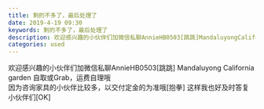 ```yaml
---
title: 剩的不多了，最后处理了
date: 2019-4-19 09:30
keywords: 剩的不多了，最后处理了
description: 欢迎感兴趣的小伙伴们加微信私聊AnnieHB0503[跳跳]MandaluyongCaliforniagarden自取或Grab，运费自理哦因为咨询家具的小伙伴比较多，以交付定金的为准哦[抱拳]这样我也好及时答复小伙伴们[OK]
categories: used
---
```

<td class="t_f" id="postmessage_3546431">

欢迎感兴趣的小伙伴们加微信私聊AnnieHB0503[跳跳] Mandaluyong California garden 自取或Grab，运费自理哦<br/>
因为咨询家具的小伙伴比较多，以交付定金的为准哦[抱拳] 这样我也好及时答复小伙伴们[OK]<br/>
<br/>
<br/>
<img alt="" border="0" class="zoom" data-cf-modified-efc03a933b9704a661866604-="" file="http://www.flw.ph/data/appbyme/upload/image/201904/19/omVHVgdWADY3.jpg" id="aimg_gCItE" lazyloadthumb="1" onclick="" onmouseover="" src="http://www.flw.ph/data/appbyme/upload/image/201904/19/omVHVgdWADY3.jpg"/><br/>
<img alt="" border="0" class="zoom" data-cf-modified-efc03a933b9704a661866604-="" file="http://www.flw.ph/data/appbyme/upload/image/201904/19/zOKmPL5Q9LsQ.jpg" id="aimg_iMNEM" lazyloadthumb="1" onclick="" onmouseover="" src="http://www.flw.ph/data/appbyme/upload/image/201904/19/zOKmPL5Q9LsQ.jpg"/><br/>
<img alt="" border="0" class="zoom" data-cf-modified-efc03a933b9704a661866604-="" file="http://www.flw.ph/data/appbyme/upload/image/201904/19/Q9AMDrQWRKYf.jpg" id="aimg_Z2qjr" lazyloadthumb="1" onclick="" onmouseover="" src="http://www.flw.ph/data/appbyme/upload/image/201904/19/Q9AMDrQWRKYf.jpg"/><br/>
<img alt="" border="0" class="zoom" data-cf-modified-efc03a933b9704a661866604-="" file="http://www.flw.ph/data/appbyme/upload/image/201904/19/Ec83eSSaBMn7.jpg" id="aimg_ufJdj" lazyloadthumb="1" onclick="" onmouseover="" src="http://www.flw.ph/data/appbyme/upload/image/201904/19/Ec83eSSaBMn7.jpg"/><br/>
<img alt="" border="0" class="zoom" data-cf-modified-efc03a933b9704a661866604-="" file="http://www.flw.ph/data/appbyme/upload/image/201904/19/73Dush4GcOnK.jpg" id="aimg_SozI3" lazyloadthumb="1" onclick="" onmouseover="" src="http://www.flw.ph/data/appbyme/upload/image/201904/19/73Dush4GcOnK.jpg"/><br/>
<img alt="" border="0" class="zoom" data-cf-modified-efc03a933b9704a661866604-="" file="http://www.flw.ph/data/appbyme/upload/image/201904/19/iJ77qiP8P8oo.jpg" id="aimg_jaQst" lazyloadthumb="1" onclick="" onmouseover="" src="http://www.flw.ph/data/appbyme/upload/image/201904/19/iJ77qiP8P8oo.jpg"/><br/>
<img alt="" border="0" class="zoom" data-cf-modified-efc03a933b9704a661866604-="" file="http://www.flw.ph/data/appbyme/upload/image/201904/19/5wN0fnbF6H9H.jpg" id="aimg_YZzzk" lazyloadthumb="1" onclick="" onmouseover="" src="http://www.flw.ph/data/appbyme/upload/image/201904/19/5wN0fnbF6H9H.jpg"/><br/>
<img alt="" border="0" class="zoom" data-cf-modified-efc03a933b9704a661866604-="" file="http://www.flw.ph/data/appbyme/upload/image/201904/19/AnUJm65sxH8D.jpg" id="aimg_imEZ8" lazyloadthumb="1" onclick="" onmouseover="" src="http://www.flw.ph/data/appbyme/upload/image/201904/19/AnUJm65sxH8D.jpg"/><br/>
<img alt="" border="0" class="zoom" data-cf-modified-efc03a933b9704a661866604-="" file="http://www.flw.ph/data/appbyme/upload/image/201904/19/czLqCk3DDA45.jpg" id="aimg_ywIpM" lazyloadthumb="1" onclick="" onmouseover="" src="http://www.flw.ph/data/appbyme/upload/image/201904/19/czLqCk3DDA45.jpg"/><br/>
<img alt="" border="0" class="zoom" data-cf-modified-efc03a933b9704a661866604-="" file="http://www.flw.ph/data/appbyme/upload/image/201904/19/NpALpuEDh7Yx.jpg" id="aimg_l2N28" lazyloadthumb="1" onclick="" onmouseover="" src="http://www.flw.ph/data/appbyme/upload/image/201904/19/NpALpuEDh7Yx.jpg"/><br/>
<img alt="" border="0" class="zoom" data-cf-modified-efc03a933b9704a661866604-="" file="http://www.flw.ph/data/appbyme/upload/image/201904/19/UkMKvNLWdFDs.jpg" id="aimg_aMIIE" lazyloadthumb="1" onclick="" onmouseover="" src="http://www.flw.ph/data/appbyme/upload/image/201904/19/UkMKvNLWdFDs.jpg"/><br/>
<img alt="" border="0" class="zoom" data-cf-modified-efc03a933b9704a661866604-="" file="http://www.flw.ph/data/appbyme/upload/image/201904/19/Dr835IUpyxdS.jpg" id="aimg_W9uq2" lazyloadthumb="1" onclick="" onmouseover="" src="http://www.flw.ph/data/appbyme/upload/image/201904/19/Dr835IUpyxdS.jpg"/><br/>
<img alt="" border="0" class="zoom" data-cf-modified-efc03a933b9704a661866604-="" file="http://www.flw.ph/data/appbyme/upload/image/201904/19/WbCpspLjjs9o.jpg" id="aimg_z6966" lazyloadthumb="1" onclick="" onmouseover="" src="http://www.flw.ph/data/appbyme/upload/image/201904/19/WbCpspLjjs9o.jpg"/><br/>
</td>
